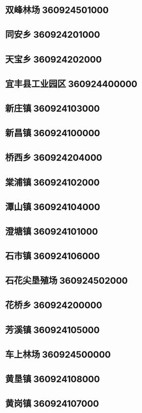 # 双峰林场 360924501000
# 同安乡 360924201000
# 天宝乡 360924202000
# 宜丰县工业园区 360924400000
# 新庄镇 360924103000
# 新昌镇 360924100000
# 桥西乡 360924204000
# 棠浦镇 360924102000
# 潭山镇 360924104000
# 澄塘镇 360924101000
# 石市镇 360924106000
# 石花尖垦殖场 360924502000
# 花桥乡 360924200000
# 芳溪镇 360924105000
# 车上林场 360924500000
# 黄垦镇 360924108000
# 黄岗镇 360924107000
